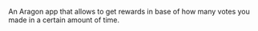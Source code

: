 An Aragon app that allows to get rewards in base of how many votes you made in a certain amount of time.